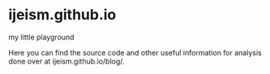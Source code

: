 # ijeism.github.io
my little playground

Here you can find the source code and other useful information for analysis done over at ijeism.github.io/blog/. 
